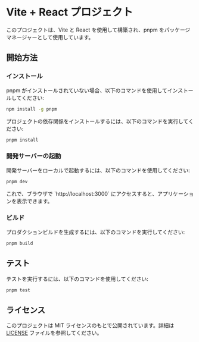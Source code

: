 # Vite + React プロジェクト

このプロジェクトは、Vite と React を使用して構築され、pnpm をパッケージマネージャーとして使用しています。

## 開始方法

### インストール

pnpm がインストールされていない場合、以下のコマンドを使用してインストールしてください:

```sh
npm install -g pnpm
```

プロジェクトの依存関係をインストールするには、以下のコマンドを実行してください:

```sh
pnpm install
```

### 開発サーバーの起動

開発サーバーをローカルで起動するには、以下のコマンドを使用してください:

```sh
pnpm dev
```

これで、ブラウザで \`http://localhost:3000\` にアクセスすると、アプリケーションを表示できます。

### ビルド

プロダクションビルドを生成するには、以下のコマンドを実行してください:

```sh
pnpm build
```

## テスト

テストを実行するには、以下のコマンドを使用してください:

```sh
pnpm test
```

## ライセンス

このプロジェクトは MIT ライセンスのもとで公開されています。詳細は [LICENSE](LICENSE) ファイルを参照してください。
